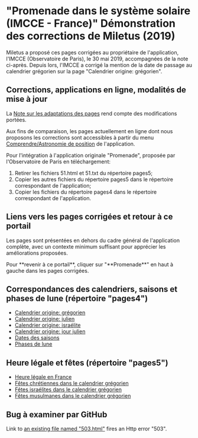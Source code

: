 # "Promenade dans le système solaire (IMCCE - France)" Démonstration des corrections de Miletus (2019)

<p> Miletus a proposé ces pages corrigées au propriétaire de l'application,
l'IMCCE (Observatoire de Paris), le 30 mai 2019, accompagnées de la note ci-après.
Depuis lors, l'IMCCE a corrigé la mention de la date de passage au calendrier grégorien sur la page "Calendrier origine: grégorien".
</p>
<h2>Corrections, applications en ligne, modalités de mise à jour</h2>
<p>La <a href="./2019-05-28_Notes_adaptations.html" target="_blank">Note sur les adaptations des pages</a>
rend compte des modifications portées.</p>
<p>Aux fins de comparaison, les pages actuellement en ligne dont nous proposons les corrections sont accessibles à partir
du menu <a href="https://promenade.imcce.fr/fr/pages2/216.html" target="_blank">Comprendre/Astronomie de position</a> de l'application.
<p>Pour l'intégration à l'application originale "Promenade", proposée par l'Observatoire de Paris en téléchargement:</p>
<ol>
	<li>Retirer les fichiers 51.html et 51.txt du répertoire pages5;</li>
	<li>Copier les autres fichiers du répertoire pages5 dans le répertoire correspondant de l'application;</li>
	<li>Copier les fichiers du répertoire pages4 dans le répertoire correspondant de l'application.</li>
</ol>
<h2>Liens vers les pages corrigées et retour à ce portail</h2>
<p>Les pages sont présentées en dehors du cadre général de l'application complète, avec un contexte minimum suffisant pour apprécier les améliorations proposées.</p>
<p>Pour **revenir à ce portail**, cliquer sur "**Promenade**" en haut à gauche dans les pages corrigées.</p>
<h2>Correspondances des calendriers, saisons et phases de lune (répertoire "pages4")</h2>
<ul>
	<li><a href="./428.html">Calendrier origine: grégorien </a></li>
	<li><a href="./429.html">Calendrier origine: julien </a></li>
	<li><a href="./432.html">Calendrier origine: israélite </a></li>
	<li><a href="./433.html">Calendrier origine: jour julien </a></li>
	<li><a href="./439.html">Dates des saisons </a></li>
	<li><a href="./441.html">Phases de lune </a></li>
</ul>
<h2>Heure légale et fêtes (répertoire "pages5")</h2>
<ul>
	<li><a href="./503n.html">Heure légale en France</a></li>
	<li><a href="./552.html">Fêtes chrétiennes dans le calendrier grégorien</a></li>
	<li><a href="./553.html">Fêtes israélites dans le calendrier grégorien</a></li>
	<li><a href="./554.html">Fêtes musulmanes dans le calendrier grégorien</a></li>
</ul>

<h2>Bug à examiner par GitHub</h2>
<p>Link to <a href="./503.html">an existing file named "503.html"</a> fires an Http error "503".</p>

